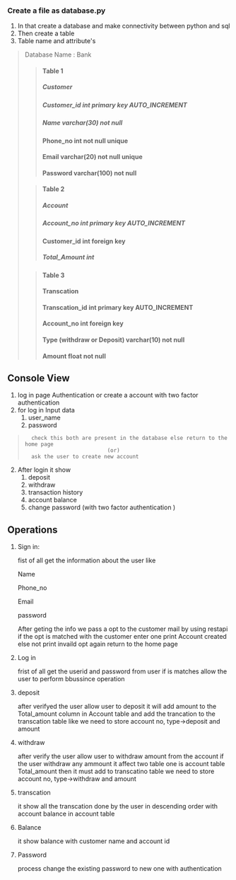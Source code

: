 ### Create a file as database.py

1. In that create a database and make connectivity between python and sql 
2. Then create a table
3. Table name and attribute's 
> Database Name : Bank 
>> #### Table 1
> > ##### Customer 
> > ##### Customer_id int primary key AUTO_INCREMENT
> >##### Name varchar(30) not null
> >#### Phone_no int not null unique
> >#### Email varchar(20) not null unique
> > #### Password varchar(100) not null 
> 
>
>> #### Table 2
> > ##### Account 
> > ##### Account_no int primary key AUTO_INCREMENT
> >#### Customer_id int foreign key   
> >##### Total_Amount int 
> 
> > #### Table 3
> > #### Transcation
> > ####  Transcation_id int primary key AUTO_INCREMENT
> > #### Account_no int foreign key
> >####  Type (withdraw or Deposit) varchar(10) not null
> >#### Amount float not null

## Console View

1.  log in page Authentication or create a account  with two factor authentication
   2. for log in
      Input data 
      1. user_name 
      2. password 
   >       check this both are present in the database else return to the home page 
   >                               (or)
   >       ask the user to create new account 
2. After login it show
   1. deposit
   2. withdraw
   3. transaction history
   4. account balance
   5. change password (with two factor authentication )


## Operations
1. Sign in:

    fist of all get the information about the user
    like

    Name

    Phone_no

    Email
    
    password
    
    After geting the info we pass a opt to the customer mail by using restapi 
    if the opt is matched with the customer enter one print Account created else not print invaild opt 
    again return to the home page


2. Log in 

   frist of all get the userid and password from user if is matches allow the user to perform bbussince operation


3. deposit 

    after verifyed the user allow user to deposit it will add amount to the Total_amount column in Account table and add the trancation to the 
    transcation table like we need to store account no, type->deposit and amount 

4. withdraw

    after verify the user allow user to withdraw amount from the account if the user withdraw any ammount 
    it affect two table one is account table Total_amount then it must add to transcatino table
    we need to store account no, type->withdraw and amount 
    
5. transcation 

    it show all the transcation done by the user in descending order
    with account balance in account table

5. Balance
    
    it show balance with customer name and account id

6. Password
   
    process change the existing password to new one with authentication
